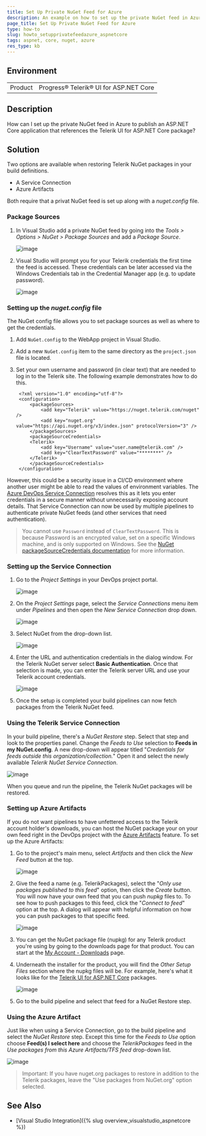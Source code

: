 ```yaml
---
title: Set Up Private NuGet Feed for Azure
description: An example on how to set up the private NuGet feed in Azure to publish an ASP.NET Core application that references the Telerik UI for ASP.NET Core assembly.
page_title: Set Up Private NuGet Feed for Azure
type: how-to
slug: howto_setupprivatefeedazure_aspnetcore
tags: aspnet, core, nuget, azure
res_type: kb
---
```


## Environment

<table>
 <tr>
  <td>Product</td>
  <td>Progress® Telerik® UI for ASP.NET Core</td>
 </tr>
</table>

## Description

How can I set up the private NuGet feed in Azure to publish an ASP.NET Core application that references the Telerik UI for ASP.NET Core package?

## Solution

Тwo options are available when restoring Telerik NuGet packages in your build definitions.

* A Service Connection
* Azure Artifacts

Both require that a privat NuGet feed is set up along with a *nuget.config* file.

### Package Sources

1. In Visual Studio add a private NuGet feed by going into the *Tools > Options > NuGet > Package Sources* and add a *Package Source*.

    ![image](images/setting-up-private-feed.png)

1. Visual Studio will prompt you for your Telerik credentials the first time the feed is accessed. These credentials can be later accessed via the Windows Credentials tab in the Credential Manager app (e.g. to update password).

    ![image](images/setting-up-private-feed-credentials.png)

### Setting up the *nuget.config* file

The NuGet config file allows you to set package sources as well as where to get the credentials. 

1. Add `NuGet.config` to the WebApp project in Visual Studio.
1. Add a new `NuGet.config` item to the same directory as the `project.json` file is located.
1. Set your own username and password (in clear text) that are needed to log in to the Telerik site. The following example demonstrates how to do this.

        <?xml version="1.0" encoding="utf-8"?>
        <configuration>
            <packageSources>
                <add key="Telerik" value="https://nuget.telerik.com/nuget" />
                <add key="nuget.org" value="https://api.nuget.org/v3/index.json" protocolVersion="3" />
            </packageSources>
            <packageSourceCredentials>
            <Telerik>
                <add key="Username" value="user.name@telerik.com" />
                <add key="ClearTextPassword" value="********" />
            </Telerik>
            </packageSourceCredentials>
        </configuration>

However, this could be a security issue in a CI/CD environment where another user might be able to read the values of environment variables. The [Azure DevOps Service Connection](https://docs.microsoft.com/en-us/azure/devops/pipelines/library/service-endpoints?view=azure-devops&tabs=yaml) resolves this as it lets you enter credentials in a secure manner without unnecessarily exposing account details. That Service Connection can now be used by multiple pipelines to authenticate private NuGet feeds (and other services that need authentication).

> You cannot use `Password` instead of `ClearTextPassword`. This is because Password is an encrypted value, set on a specific Windows machine, and is only supported on Windows. See the [NuGet packageSourceCredentials documentation](https://docs.microsoft.com/en-us/nuget/reference/nuget-config-file#packagesourcecredentials) for more information.

### Setting up the Service Connection

1. Go to the *Project Settings* in your DevOps project portal.

    ![image](images/service-connection-project-settings.png)

1. On the *Project Settings* page, select the *Service Connections* menu item under *Pipelines* and then open the *New Service Connection* drop down.

    ![image](images/service-connection-project-settings-add-new-service-connection.png)

1. Select NuGet from the drop-down list.

    ![image](images/service-connection-project-settings-add-new-service-connection-step2.png)

1. Enter the URL and authentication credentials in the dialog window. For the Telerik NuGet server select **Basic Authentication**.  Once that selection is made, you can enter the Telerik server URL and use your Telerik account credentials.

    ![image](images/service-connection-project-settings-add-new-service-connection-step3.png)

1. Once the setup is completed your build pipelines can now fetch packages from the Telerik NuGet feed. 

### Using the Telerik Service Connection

In your build pipeline, there's a *NuGet Restore* step. Select that step and look to the properties panel. Change the *Feeds to Use* selection to **Feeds in my NuGet.config**. A new drop-down will appear titled "*Credentials for feeds outside this organization/collection.*" Open it and select the newly available *Telerik NuGet Service Connection*.

![image](images/service-connection-project-settings-add-new-service-connection-step4.png)

When you queue and run the pipeline, the Telerik NuGet packages will be restored.

### Setting up Azure Artifacts

If you do not want pipelines to have unfettered access to the Telerik account holder's downloads, you can host the NuGet package your on your own feed right in the DevOps project with the [Azure Artifacts](https://docs.microsoft.com/en-us/azure/devops/pipelines/artifacts/artifacts-overview?view=azure-devops) feature. To set up the Azure Artifacts:

1. Go to the project's main menu, select *Artifacts* and then click the *New Feed* button at the top.

    ![image](images/azure-artifacts.png)

1. Give the feed a name (e.g. TelerikPackages), select the "*Only use packages published to this feed*" option, then click the *Create* button. You will now have your own feed that you can push *nupkg* files to. To see how to push packages to this feed, click the "*Connect to feed*" option at the top. A dialog will appear with helpful information on how you can push packages to that specific feed.

    ![image](images/azure-artifacts-package-source.png)

1. You can get the NuGet package file (nupkg) for any Telerik product you're using by going to the downloads page for that product. You can start at the [My Account - Downloads](https://www.telerik.com/account/my-downloads) page.

1. Underneath the installer for the product, you will find the *Other Setup Files* section where the nupkg files will be. For example, here's what it looks like for the [Telerik UI for ASP.NET Core](https://docs.telerik.com/aspnet-core/introduction) packages.

    ![image](images/download-nupkg-file.png)

1. Go to the build pipeline and select that feed for a NuGet Restore step.

### Using the Azure Artifact

Just like when using a Service Connection, go to the build pipeline and select the *NuGet Restore* step. Except this time for the *Feeds to Use* option choose **Feed(s) I select here** and choose the *TelerikPackages* feed in the *Use packages from this Azure Artifacts/TFS feed* drop-down list.

![image](images/azure-using-an-artifact-feed.png)

> Important: If you have nuget.org packages to restore in addition to the Telerik packages, leave the "Use packages from NuGet.org" option selected.


## See Also

* [Visual Studio Integration]({% slug overview_visualstudio_aspnetcore %})
